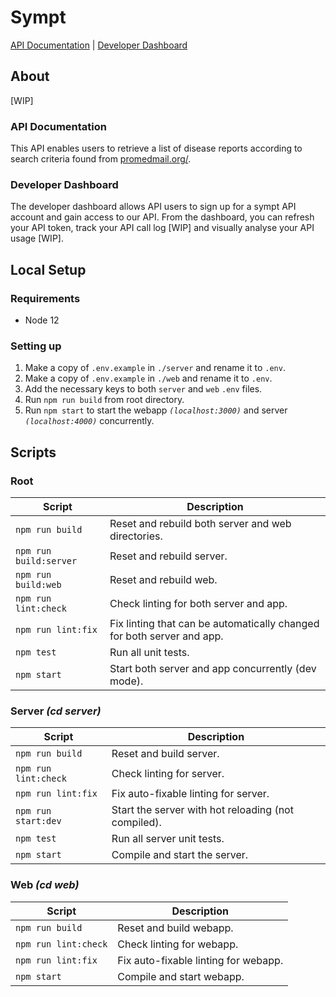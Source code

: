 # Sympt

[API Documentation](http://sympt-swagger.herokuapp.com/docs/) | [Developer Dashboard](http://symptdev.netlify.com)

## About

[WIP]

### API Documentation

This API enables users to retrieve a list of disease reports according to search criteria found from [promedmail.org/](http://promedmail.org/).

### Developer Dashboard

The developer dashboard allows API users to sign up for a sympt API account and gain access to our API. 
From the dashboard, you can refresh your API token, track your API call log [WIP] and visually analyse your API usage [WIP].


## Local Setup
### Requirements

- Node 12

### Setting up

1. Make a copy of `.env.example` in `./server` and rename it to `.env`.
1. Make a copy of `.env.example` in `./web` and rename it to `.env`.
2. Add the necessary keys to both `server` and `web` `.env` files.
3. Run `npm run build` from root directory.
4. Run `npm start` to start the webapp *`(localhost:3000)`* and server *`(localhost:4000)`* concurrently.



## Scripts
### Root
| Script                      | Description                                                                 |
| --------------------------- | --------------------------------------------------------------------------- |
| `npm run build`             | Reset and rebuild both server and web directories.                          |
| `npm run build:server`      | Reset and rebuild server.                                                   |
| `npm run build:web`         | Reset and rebuild web.                                                      |
| `npm run lint:check`        | Check linting for both server and app.                                      |
| `npm run lint:fix`          | Fix linting that can be automatically changed for both server and app.      |
| `npm test`                  | Run all unit tests.                                                         |
| `npm start`                 | Start both server and app concurrently (dev mode).                          |

### Server *(cd server)*
| Script                      | Description                                                                 |
| --------------------------- | --------------------------------------------------------------------------- |
| `npm run build`             | Reset and build server.                                                     |
| `npm run lint:check`        | Check linting for server.                                                   |
| `npm run lint:fix`          | Fix auto-fixable linting for server.                                        |
| `npm run start:dev`         | Start the server with hot reloading (not compiled).                         |
| `npm test`                  | Run all server unit tests.                                                  |
| `npm start`                 | Compile and start the server.                                               |

### Web *(cd web)*
| Script                      | Description                                                                 |
| --------------------------- | --------------------------------------------------------------------------- |
| `npm run build`             | Reset and build webapp.                                                     |
| `npm run lint:check`        | Check linting for webapp.                                                   |
| `npm run lint:fix`          | Fix auto-fixable linting for webapp.                                        |
| `npm start`                 | Compile and start webapp.                                                   |
